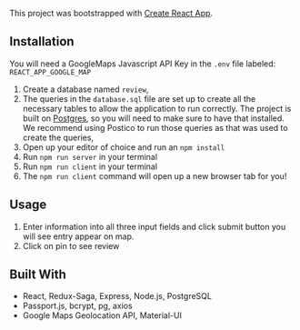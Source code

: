 This project was bootstrapped with [Create React App](https://github.com/facebook/create-react-app).

## Installation
You will need a GoogleMaps Javascript API Key in the `.env` file labeled:
`REACT_APP_GOOGLE_MAP`

1. Create a database named `review`,
2. The queries in the `database.sql` file are set up to create all the necessary tables to allow the application to run correctly. The project is built on [Postgres](https://www.postgresql.org/download/), so you will need to make sure to have that installed. We recommend using Postico to run those queries as that was used to create the queries, 
3. Open up your editor of choice and run an `npm install`
4. Run `npm run server` in your terminal
5. Run `npm run client` in your terminal
6. The `npm run client` command will open up a new browser tab for you!


## Usage
1. Enter information into all three input fields and click submit button you will see entry appear on map.
2. Click on pin to see review

## Built With

- React, Redux-Saga, Express, Node.js, PostgreSQL
- Passport.js, bcrypt, pg, axios
- Google Maps Geolocation API, Material-UI

